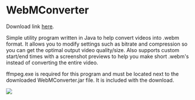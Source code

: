 WebMConverter
=============

Download link [here](https://github.com/Zyin055/WebMConverter/releases).

Simple utility program written in Java to help convert videos into .webm format. It allows you to modify settings such as bitrate and compression so you can get the optimal output video quality/size. Also supports custom start/end times with a screenshot previews to help you make short .webm's instead of converting the entire video.

ffmpeg.exe is required for this program and must be located next to the downloaded WebMConverter.jar file. It is included with the download.

![](http://i.imgur.com/8GsThzi.jpg)
